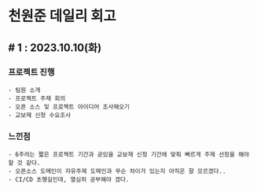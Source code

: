 # 천원준 데일리 회고

## # 1 : 2023.10.10(화)

### 프로젝트 진행

    - 팀원 소개
    - 프로젝트 주제 회의
    - 오픈 소스 및 프로젝트 아이디어 조사해오기
    - 교보재 신청 수요조사

### 느낀점

    - 6주라는 짧은 프로젝트 기간과 곧있을 교보재 신청 기간에 맞춰 빠르게 주제 선정을 해야 할 것 같다.
    - 오픈소스 도메인이 자유주제 도메인과 무슨 차이가 있는지 아직은 잘 모르겠다..
    - CI/CD 초행길인데, 열심히 공부해야 겠다.
